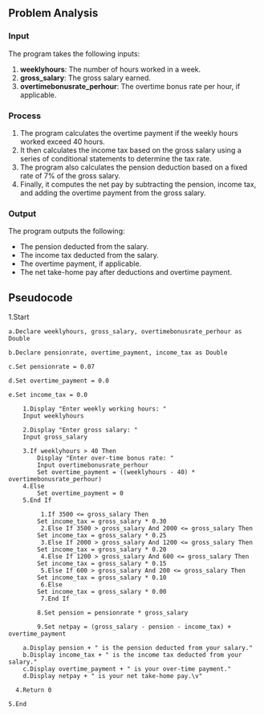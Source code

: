 ## Problem Analysis

### Input 
The program takes the following inputs:
1. **weeklyhours**: The number of hours worked in a week.
2. **gross_salary**: The gross salary earned.
3. **overtimebonusrate_perhour**: The overtime bonus rate per hour, if applicable.

### Process 
1. The program calculates the overtime payment if the weekly hours worked exceed 40 hours.
2. It then calculates the income tax based on the gross salary using a series of conditional statements to determine the tax rate.
3. The program also calculates the pension deduction based on a fixed rate of 7% of the gross salary.
4. Finally, it computes the net pay by subtracting the pension, income tax, and adding the overtime payment from the gross salary.

### Output 
The program outputs the following:
- The pension deducted from the salary.
- The income tax deducted from the salary.
- The overtime payment, if applicable.
- The net take-home pay after deductions and overtime payment.

## Pseudocode

1.Start
```
a.Declare weeklyhours, gross_salary, overtimebonusrate_perhour as Double
    
b.Declare pensionrate, overtime_payment, income_tax as Double
    
c.Set pensionrate = 0.07
    
d.Set overtime_payment = 0.0
    
e.Set income_tax = 0.0

    1.Display "Enter weekly working hours: "
    Input weeklyhours

    2.Display "Enter gross salary: "
    Input gross_salary

    3.If weeklyhours > 40 Then
        Display "Enter over-time bonus rate: "
        Input overtimebonusrate_perhour
        Set overtime_payment = ((weeklyhours - 40) * overtimebonusrate_perhour)
    4.Else
        Set overtime_payment = 0
    5.End If

         1.If 3500 <= gross_salary Then
        Set income_tax = gross_salary * 0.30
         2.Else If 3500 > gross_salary And 2000 <= gross_salary Then
        Set income_tax = gross_salary * 0.25
         3.Else If 2000 > gross_salary And 1200 <= gross_salary Then
        Set income_tax = gross_salary * 0.20
         4.Else If 1200 > gross_salary And 600 <= gross_salary Then
        Set income_tax = gross_salary * 0.15
         5.Else If 600 > gross_salary And 200 <= gross_salary Then
        Set income_tax = gross_salary * 0.10
         6.Else
        Set income_tax = gross_salary * 0.00
         7.End If

        8.Set pension = pensionrate * gross_salary
  
        9.Set netpay = (gross_salary - pension - income_tax) + overtime_payment

    a.Display pension + " is the pension deducted from your salary."
    b.Display income_tax + " is the income tax deducted from your salary."
    c.Display overtime_payment + " is your over-time payment."
    d.Display netpay + " is your net take-home pay.\v"

  4.Return 0
  
5.End

